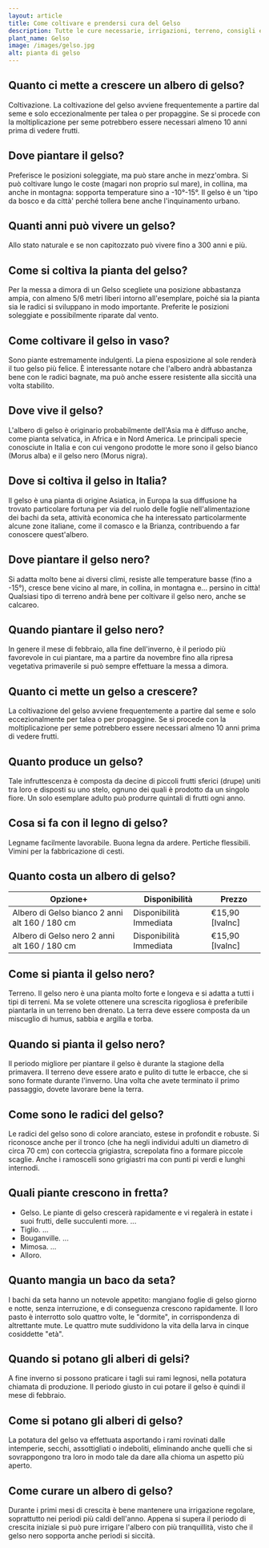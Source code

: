 ```yaml
---
layout: article
title: Come coltivare e prendersi cura del Gelso
description: Tutte le cure necessarie, irrigazioni, terreno, consigli e molto altro sulla coltivazione del Gelso
plant_name: Gelso
image: /images/gelso.jpg
alt: pianta di gelso
---
```


## Quanto ci mette a crescere un albero di gelso?

Coltivazione. La coltivazione del gelso avviene frequentemente a partire dal seme e solo eccezionalmente per talea o per propaggine. Se si procede con la moltiplicazione per seme potrebbero essere necessari almeno 10 anni prima di vedere frutti.

## Dove piantare il gelso?

Preferisce le posizioni soleggiate, ma può stare anche in mezz'ombra. Si può coltivare lungo le coste (magari non proprio sul mare), in collina, ma anche in montagna: sopporta temperature sino a -10°-15°. Il gelso è un 'tipo da bosco e da città' perché tollera bene anche l'inquinamento urbano.

## Quanti anni può vivere un gelso?

Allo stato naturale e se non capitozzato può vivere fino a 300 anni e più.

## Come si coltiva la pianta del gelso?

 Per la messa a dimora di un Gelso scegliete una posizione abbastanza ampia, con almeno 5/6 metri liberi intorno all'esemplare, poiché sia la pianta sia le radici si sviluppano in modo importante. Preferite le posizioni soleggiate e possibilmente riparate dal vento.

## Come coltivare il gelso in vaso?

 Sono piante estremamente indulgenti. La piena esposizione al sole renderà il tuo gelso più felice. È interessante notare che l'albero andrà abbastanza bene con le radici bagnate, ma può anche essere resistente alla siccità una volta stabilito.

## Dove vive il gelso?

L'albero di gelso è originario probabilmente dell'Asia ma è diffuso anche, come pianta selvatica, in Africa e in Nord America. Le principali specie conosciute in Italia e con cui vengono prodotte le more sono il gelso bianco (Morus alba) e il gelso nero (Morus nigra).

## Dove si coltiva il gelso in Italia?

Il gelso è una pianta di origine Asiatica, in Europa la sua diffusione ha trovato particolare fortuna per via del ruolo delle foglie nell'alimentazione dei bachi da seta, attività economica che ha interessato particolarmente alcune zone italiane, come il comasco e la Brianza, contribuendo a far conoscere quest'albero.

## Dove piantare il gelso nero?

 Si adatta molto bene ai diversi climi, resiste alle temperature basse (fino a -15°), cresce bene vicino al mare, in collina, in montagna e… persino in città! Qualsiasi tipo di terreno andrà bene per coltivare il gelso nero, anche se calcareo.

## Quando piantare il gelso nero?

 In genere il mese di febbraio, alla fine dell'inverno, è il periodo più favorevole in cui piantare, ma a partire da novembre fino alla ripresa vegetativa primaverile si può sempre effettuare la messa a dimora.

## Quanto ci mette un gelso a crescere?

La coltivazione del gelso avviene frequentemente a partire dal seme e solo eccezionalmente per talea o per propaggine. Se si procede con la moltiplicazione per seme potrebbero essere necessari almeno 10 anni prima di vedere frutti.

## Quanto produce un gelso?

 Tale infruttescenza è composta da decine di piccoli frutti sferici (drupe) uniti tra loro e disposti su uno stelo, ognuno dei quali è prodotto da un singolo fiore. Un solo esemplare adulto può produrre quintali di frutti ogni anno.

## Cosa si fa con il legno di gelso?

Legname facilmente lavorabile. Buona legna da ardere. Pertiche flessibili. Vimini per la fabbricazione di cesti.

## Quanto costa un albero di gelso?

|                                      Opzione+|          Disponibilità|         Prezzo|
|----------------------------------------------|-----------------------|---------------|
|Albero di Gelso bianco 2 anni alt 160 / 180 cm|Disponibilità Immediata|€15,90 [IvaInc]|
|  Albero di Gelso nero 2 anni alt 160 / 180 cm|Disponibilità Immediata|€15,90 [IvaInc]|

## Come si pianta il gelso nero?

Terreno. Il gelso nero è una pianta molto forte e longeva e si adatta a tutti i tipi di terreni. Ma se volete ottenere una screscita rigogliosa è preferibile piantarla in un terreno ben drenato. La terra deve essere composta da un miscuglio di humus, sabbia e argilla e torba.

## Quando si pianta il gelso nero?

Il periodo migliore per piantare il gelso è durante la stagione della primavera. Il terreno deve essere arato e pulito di tutte le erbacce, che si sono formate durante l'inverno. Una volta che avete terminato il primo passaggio, dovete lavorare bene la terra.

## Come sono le radici del gelso?

Le radici del gelso sono di colore aranciato, estese in profondit  e robuste. Si riconosce anche per il tronco (che ha negli individui adulti un diametro di circa 70 cm) con corteccia grigiastra, screpolata fino a formare piccole scaglie. Anche i ramoscelli sono grigiastri ma con punti pi  verdi e lunghi internodi.

## Quali piante crescono in fretta?

- Gelso. Le piante di gelso crescerà rapidamente e vi regalerà in estate i suoi frutti, delle succulenti more. ...
- Tiglio. ...
- Bouganville. ...
- Mimosa. ...
- Alloro.

## Quanto mangia un baco da seta?

I bachi da seta hanno un notevole appetito: mangiano foglie di gelso giorno e notte, senza interruzione, e di conseguenza crescono rapidamente. Il loro pasto è interrotto solo quattro volte, le "dormite", in corrispondenza di altrettante mute. Le quattro mute suddividono la vita della larva in cinque cosiddette "età".

## Quando si potano gli alberi di gelsi?

A fine inverno si possono praticare i tagli sui rami legnosi, nella potatura chiamata di produzione. Il periodo giusto in cui potare il gelso è quindi il mese di febbraio.

## Come si potano gli alberi di gelso?

La potatura del gelso va effettuata asportando i rami rovinati dalle intemperie, secchi, assottigliati o indeboliti, eliminando anche quelli che si sovrappongono tra loro in modo tale da dare alla chioma un aspetto più aperto.

## Come curare un albero di gelso?

 Durante i primi mesi di crescita è bene mantenere una irrigazione regolare, soprattutto nei periodi più caldi dell'anno. Appena si supera il periodo di crescita iniziale si può pure irrigare l'albero con più tranquillità, visto che il gelso nero sopporta anche periodi si siccità.

